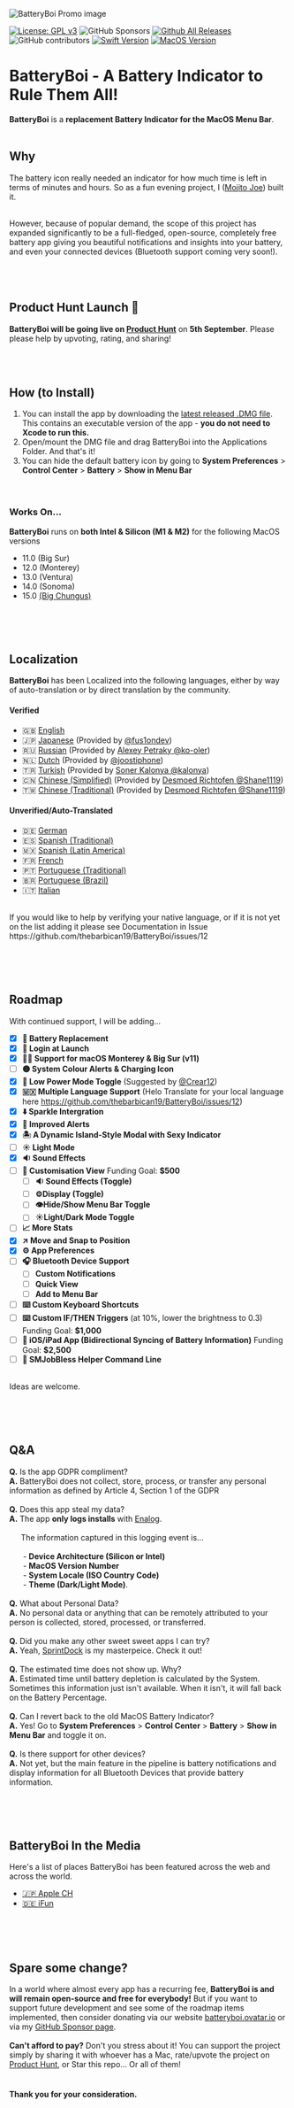 
![BatteryBoi Promo image](https://pub-3d59231d7ecc43e7af32a82026f9e071.r2.dev/BatteryBoi%20Poster.jpg)

[![License: GPL v3](https://img.shields.io/badge/License-GPLv3-blue.svg)](https://www.gnu.org/licenses/gpl-3.0)
![GitHub Sponsors](https://img.shields.io/github/sponsors/thebarbican19)
[![Github All Releases](https://img.shields.io/github/downloads/thebarbican19/BatteryBoi/total.svg)]()
![GitHub contributors](https://img.shields.io/github/contributors/thebarbican19/BatteryBoi)
[![Swift Version](https://img.shields.io/badge/Swift-5.x-orange.svg)]()
[![MacOS Version](https://img.shields.io/badge/Supported%20Version-v11.0,%20v12.0,%20v13.0,%20v14.0+-orange)]()

# BatteryBoi - A Battery Indicator to Rule Them All!
**BatteryBoi** is a **replacement Battery Indicator for the MacOS Menu Bar**. <br><br>

## Why
The battery icon really needed an indicator for how much time is left in terms of minutes and hours. So as a fun evening project, I ([Mojito Joe](https://twitter.com/mistermeenr)) built it. 

<br>
However, because of popular demand, the scope of this project has expanded significantly to be a full-fledged, open-source, completely free battery app giving you beautiful notifications and insights into your battery, and even your connected devices (Bluetooth support coming very soon!).<br><br><br>
<br>

## Product Hunt Launch 🚀
**BatteryBoi will be going live on [Product Hunt](https://www.producthunt.com/products/batteryboi)** on **5th September**. Please please help by upvoting, rating, and sharing!  

<br><br>

## How (to Install)

1. You can install the app by downloading the [latest released .DMG file](https://github.com/thebarbican19/BatteryBoi/releases/). This contains an executable version of the app - **you do not need to Xcode to run this.**
2. Open/mount the DMG file and drag BatteryBoi into the Applications Folder. And that's it!
3. You can hide the default battery icon by going to **System Preferences** > **Control Center** > **Battery** > **Show in Menu Bar**
<br><br><br>

### Works On...
**BatteryBoi** runs on **both Intel & Silicon (M1 & M2)** for the following MacOS versions
- 11.0 (Big Sur)
- 12.0 (Monterey)
- 13.0 (Ventura)
- 14.0 (Sonoma)
- 15.0 [(Big Chungus)](https://twitter.com/mistermeenr/status/1643378900313964544?s=20)

<br><br><br>

## Localization
**BatteryBoi** has been Localized into the following languages, either by way of auto-translation or by direct translation by the community.

#### Verified
- 🇬🇧 [English](https://github.com/thebarbican19/BatteryBoi/tree/main/BatteryBoi/Other/Localization/en.lproj/LocalizableMain.strings)
- 🇯🇵 [Japanese](https://github.com/thebarbican19/BatteryBoi/tree/main/BatteryBoi/Other/Localization/ja.lproj/LocalizableMain.strings) (Provided by [@fus1ondev](https://github.com/fus1ondev))
- 🇷🇺 [Russian](https://github.com/thebarbican19/BatteryBoi/tree/main/BatteryBoi/Other/Localization/ru.lproj/LocalizableMain.strings) (Provided by [Alexey Petraky @ko-oler](https://github.com/ko-oler))
- 🇳🇱 [Dutch](https://github.com/thebarbican19/BatteryBoi/tree/main/BatteryBoi/Other/Localization/nl.lproj/LocalizableMain.strings) (Provided by [@joostiphone](https://github.com/joostiphone))
- 🇹🇷 [Turkish](https://github.com/thebarbican19/BatteryBoi/tree/main/BatteryBoi/Other/Localization/tr.lproj/LocalizableMain.strings) (Provided by [Soner Kalonya @kalonya](https://github.com/kalonya))
- 🇨🇳 [Chinese (Simplified)](https://github.com/thebarbican19/BatteryBoi/tree/main/BatteryBoi/Other/Localization/tr.lproj/LocalizableMain.strings) (Provided by [Desmoed Richtofen @Shane1119](https://github.com/Shane1119))
- 🇹🇼 [Chinese (Traditional)](https://github.com/thebarbican19/BatteryBoi/tree/main/BatteryBoi/Other/Localization/tr.lproj/LocalizableMain.strings) (Provided by [Desmoed Richtofen @Shane1119](https://github.com/Shane1119))



#### Unverified/Auto-Translated
- 🇩🇪 [German](https://github.com/thebarbican19/BatteryBoi/tree/main/BatteryBoi/Other/Localization/de.lproj/LocalizableMain.strings)
- 🇪🇸 [Spanish (Traditional)](https://github.com/thebarbican19/BatteryBoi/tree/main/BatteryBoi/Other/Localization/en.lproj/LocalizableMain.strings)
- 🇲🇽 [Spanish (Latin America)](https://github.com/thebarbican19/BatteryBoi/tree/main/BatteryBoi/Other/Localization/es-419.lproj/LocalizableMain.strings)
- 🇫🇷 [French](https://github.com/thebarbican19/BatteryBoi/tree/main/BatteryBoi/Other/Localization/fr.lproj/LocalizableMain.strings)
- 🇵🇹 [Portuguese (Traditional)](https://github.com/thebarbican19/BatteryBoi/tree/main/BatteryBoi/Other/Localization/pt-PT.lproj/LocalizableMain.strings)
- 🇧🇷 [Portuguese (Brazil)](https://github.com/thebarbican19/BatteryBoi/tree/main/BatteryBoi/Other/Localization/pt-BR.lproj/LocalizableMain.strings)
- 🇮🇹 [Italian](https://github.com/thebarbican19/BatteryBoi/tree/main/BatteryBoi/Other/Localization/it.lproj/LocalizableMain.strings)

<br>
If you would like to help by verifying your native language, or if it is not yet on the list adding it please see Documentation in Issue https://github.com/thebarbican19/BatteryBoi/issues/12



<br><br><br>
## Roadmap
With continued support, I will be adding...

- [X] **🔋 Battery Replacement**
- [x] **🚀 Login at Launch**
- [x] **👴🏻 Support for macOS Monterey & Big Sur (v11)**
- [ ] **🟡 System Colour Alerts & Charging Icon**
- [x] **🪫 Low Power Mode Toggle** (Suggested by [@Crear12](https://github.com/Crear12))
- [x] **🇲🇽 Multiple Language Support** (Helo Translate for your local language here https://github.com/thebarbican19/BatteryBoi/issues/12)
- [x] **⬇️ Sparkle Intergration**
- [x] **🚨 Improved Alerts**
- [x] **🏝️ A Dynamic Island-Style Modal with Sexy Indicator**
- [ ] **☀️ Light Mode**
- [x] **🔉 Sound Effects**
- [ ] **🎨 Customisation View** Funding Goal: **$500**
    - [ ] **🔉 Sound Effects (Toggle)**
    - [ ] **⚙️Display (Toggle)**
    - [ ] **👁️Hide/Show Menu Bar Toggle**
    - [ ] **☀️Light/Dark Mode Toggle**

- [ ] **📈 More Stats**
- [x] **↗️ Move and Snap to Position**
- [x] **⚙️ App Preferences**
- [ ] **🎧 Bluetooth Device Support**
    - [ ] **Custom Notifications**
    - [ ] **Quick View**
    - [ ] **Add to Menu Bar**

- [ ] **⌨️ Custom Keyboard Shortcuts**
- [ ] **⌨️ Custom IF/THEN Triggers** (at 10%, lower the brightness to 0.3) Funding Goal: **$1,000**
- [ ] **📱 iOS/iPad App (Bidirectional Syncing of Battery Information)** Funding Goal: **$2,500**
- [ ] **🧳 SMJobBless Helper Command Line**

<br>Ideas are welcome. 

<br><br><br>

## Q&A
**Q.** Is the app GDPR compliment?<br>
**A.** BatteryBoi does not collect, store, process, or transfer any personal information as defined by Article 4, Section 1 of the GDPR
<br><br>
**Q.** Does this app steal my data? <br>
**A.** The app **only logs installs** with [Enalog](https://github.com/thebarbican19/EnalogSwift). <br><br>&ensp;&ensp;&ensp;The information captured in this logging event is... <br><br>&ensp;&ensp;&ensp; - **Device Architecture (Silicon or Intel)** <br>
&ensp;&ensp;&ensp; - **MacOS Version Number**<br>
&ensp;&ensp;&ensp; - **System Locale (ISO Country Code)** <br>
&ensp;&ensp;&ensp; - **Theme (Dark/Light Mode)**. 
<br><br>
**Q.** What about Personal Data? <br>
**A.** No personal data or anything that can be remotely attributed to your person is collected, stored, processed, or transferred. 
<br><br>
**Q.** Did you make any other sweet sweet apps I can try? <br>
**A.** Yeah, [SprintDock](https://sprintdock.app) is my masterpeice. Check it out!
<br><br>
**Q.** The estimated time does not show up. Why? <br>
**A.** Estimated time until battery depletion is calculated by the System. Sometimes this information just isn't available. When it isn't, it will fall back on the Battery Percentage. 
<br><br>
**Q.** Can I revert back to the old MacOS Battery Indicator?<br>
**A.** Yes! Go to **System Preferences** > **Control Center** > **Battery** > **Show in Menu Bar** and toggle it on. 
<br><br>
**Q.** Is there support for other devices?<br>
**A.** Not yet, but the main feature in the pipeline is battery notifications and display information for all Bluetooth Devices that provide battery information. 

<br><br><br>

## BatteryBoi In the Media
Here's a list of places BatteryBoi has been featured across the web and across the world. 
- [🇯🇵 Apple CH](https://applech2.com/archives/20230831-batteryboi-for-macbook-battery.html)
- [🇩🇪 iFun](https://www.ifun.de/batteryboi-zeigt-die-restliche-akku-laufzeit-in-der-menueleiste-215907/)

<br><br><br>

## Spare some change?
In a world where almost every app has a recurring fee, **BatteryBoi is and will remain open-source and free for everybody!** But if you want to support future development and see some of the roadmap items implemented, then consider donating via our website [batteryboi.ovatar.io](https://batteryboi.ovatar.io/) or via  my [GitHub Sponsor page](https://github.com/sponsors/thebarbican19).
<br><br>
**Can't afford to pay?** Don't you stress about it! You can support the project simply by sharing it with whoever has a Mac, rate/upvote the project on [Product Hunt](https://www.producthunt.com/posts/batteryboi-open-source), or Star this repo... Or all of them!
<br><br>

#### Thank you for your consideration.
